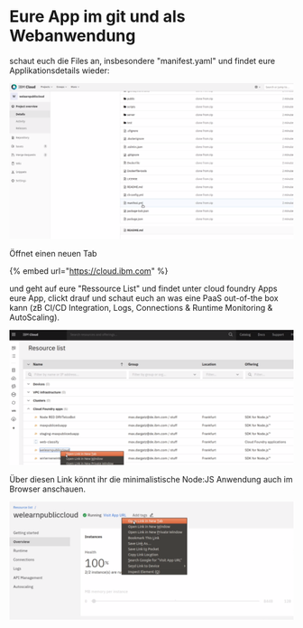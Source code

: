 # Eure App im git und als Webanwendung

schaut euch die Files an, insbesondere "manifest.yaml" und findet eure Applikationsdetails wieder:

![](../../.gitbook/assets/image%20%284%29.png)

Öffnet einen neuen Tab 

{% embed url="https://cloud.ibm.com" %}

und geht auf eure "Ressource List" und findet unter cloud foundry Apps eure App, clickt drauf und schaut euch an was eine PaaS out-of-the box kann \(zB CI/CD Integration, Logs, Connections & Runtime Monitoring & AutoScaling\).

![](../../.gitbook/assets/image.png)

Über diesen Link könnt ihr die minimalistische Node:JS Anwendung auch im Browser anschauen.

![](../../.gitbook/assets/image%20%285%29.png)

